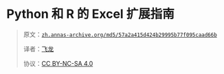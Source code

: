 # Python 和 R 的 Excel 扩展指南

> 原文：[`zh.annas-archive.org/md5/57a2a415d424b29995b77f095caad66b`](https://zh.annas-archive.org/md5/57a2a415d424b29995b77f095caad66b)
> 
> 译者：[飞龙](https://github.com/wizardforcel)
> 
> 协议：[CC BY-NC-SA 4.0](http://creativecommons.org/licenses/by-nc-sa/4.0/)